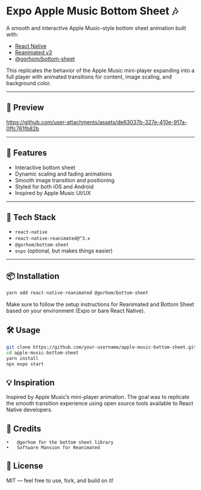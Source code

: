 # Expo Apple Music Bottom Sheet 🎶

A smooth and interactive Apple Music–style bottom sheet animation built with:

- [React Native](https://reactnative.dev)
- [Reanimated v3](https://docs.swmansion.com/react-native-reanimated/)
- [@gorhom/bottom-sheet](https://github.com/gorhom/react-native-bottom-sheet)

This replicates the behavior of the Apple Music mini-player expanding into a full player with animated transitions for content, image scaling, and background color.

---

## 📸 Preview

https://github.com/user-attachments/assets/de63037b-327e-410e-917a-0ffc761fb82b

---

## 🚀 Features

- Interactive bottom sheet
- Dynamic scaling and fading animations
- Smooth image transition and positioning
- Styled for both iOS and Android
- Inspired by Apple Music UI/UX

---

## 🧱 Tech Stack

- `react-native`
- `react-native-reanimated@^3.x`
- `@gorhom/bottom-sheet`
- `expo` (optional, but makes things easier)

---

## 📦 Installation

```bash
yarn add react-native-reanimated @gorhom/bottom-sheet
```

Make sure to follow the setup instructions for Reanimated and Bottom Sheet based on your environment (Expo or bare React Native).

## 🛠️ Usage

```bash
git clone https://github.com/your-username/apple-music-bottom-sheet.git
cd apple-music-bottom-sheet
yarn install
npx expo start
```

## 💡 Inspiration

Inspired by Apple Music’s mini-player animation. The goal was to replicate the smooth transition experience using open source tools available to React Native developers.


## 🙏 Credits
	•	@gorhom for the bottom sheet library
	•	Software Mansion for Reanimated



## 📄 License

MIT — feel free to use, fork, and build on it!